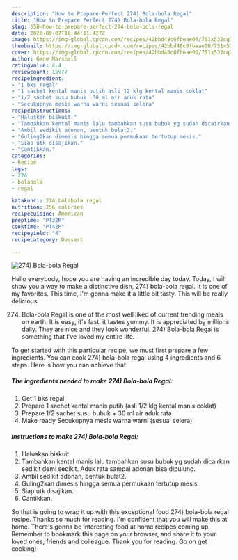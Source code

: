 ```yaml
---
description: "How to Prepare Perfect 274) Bola-bola Regal"
title: "How to Prepare Perfect 274) Bola-bola Regal"
slug: 550-how-to-prepare-perfect-274-bola-bola-regal
date: 2020-09-07T16:44:11.427Z
image: https://img-global.cpcdn.com/recipes/42bbd48c0fbeae00/751x532cq70/274-bola-bola-regal-foto-resep-utama.jpg
thumbnail: https://img-global.cpcdn.com/recipes/42bbd48c0fbeae00/751x532cq70/274-bola-bola-regal-foto-resep-utama.jpg
cover: https://img-global.cpcdn.com/recipes/42bbd48c0fbeae00/751x532cq70/274-bola-bola-regal-foto-resep-utama.jpg
author: Gene Marshall
ratingvalue: 4.4
reviewcount: 15977
recipeingredient:
- "1 bks regal"
- "1 sachet kental manis putih asli 12 klg kental manis coklat"
- "1/2 sachet susu bubuk  30 ml air aduk rata"
- "Secukupnya mesis warna warni sesuai selera"
recipeinstructions:
- "Haluskan biskuit."
- "Tambahkan kental manis lalu tambahkan susu bubuk yg sudah dicairkan sedikit demi sedikit. Aduk rata sampai adonan bisa dipulung."
- "Ambil sedikit adonan, bentuk bulat2."
- "Guling2kan dimesis hingga semua permukaan tertutup mesis."
- "Siap utk disajikan."
- "Cantikkan."
categories:
- Recipe
tags:
- 274
- bolabola
- regal

katakunci: 274 bolabola regal 
nutrition: 256 calories
recipecuisine: American
preptime: "PT32M"
cooktime: "PT42M"
recipeyield: "4"
recipecategory: Dessert

---
```



![274) Bola-bola Regal](https://img-global.cpcdn.com/recipes/42bbd48c0fbeae00/751x532cq70/274-bola-bola-regal-foto-resep-utama.jpg)

Hello everybody, hope you are having an incredible day today. Today, I will show you a way to make a distinctive dish, 274) bola-bola regal. It is one of my favorites. This time, I'm gonna make it a little bit tasty. This will be really delicious.



274) Bola-bola Regal is one of the most well liked of current trending meals on earth. It is easy, it's fast, it tastes yummy. It is appreciated by millions daily. They are nice and they look wonderful. 274) Bola-bola Regal is something that I've loved my entire life.


To get started with this particular recipe, we must first prepare a few ingredients. You can cook 274) bola-bola regal using 4 ingredients and 6 steps. Here is how you can achieve that.

<!--inarticleads1-->

##### The ingredients needed to make 274) Bola-bola Regal:

1. Get 1 bks regal
1. Prepare 1 sachet kental manis putih (asli 1/2 klg kental manis coklat)
1. Prepare 1/2 sachet susu bubuk + 30 ml air aduk rata
1. Make ready Secukupnya mesis warna warni (sesuai selera)




<!--inarticleads2-->

##### Instructions to make 274) Bola-bola Regal:

1. Haluskan biskuit.
1. Tambahkan kental manis lalu tambahkan susu bubuk yg sudah dicairkan sedikit demi sedikit. Aduk rata sampai adonan bisa dipulung.
1. Ambil sedikit adonan, bentuk bulat2.
1. Guling2kan dimesis hingga semua permukaan tertutup mesis.
1. Siap utk disajikan.
1. Cantikkan.




So that is going to wrap it up with this exceptional food 274) bola-bola regal recipe. Thanks so much for reading. I'm confident that you will make this at home. There's gonna be interesting food at home recipes coming up. Remember to bookmark this page on your browser, and share it to your loved ones, friends and colleague. Thank you for reading. Go on get cooking!
